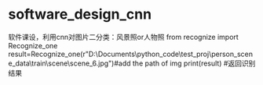# software_design_cnn
软件课设，利用cnn对图片二分类：风景照or人物照
from recognize import Recognize_one
result=Recognize_one(r"D:\Documents\python_code\test_proj\person_scene_data\train\scene\scene_6.jpg")#add the path of img
print(result) #返回识别结果
